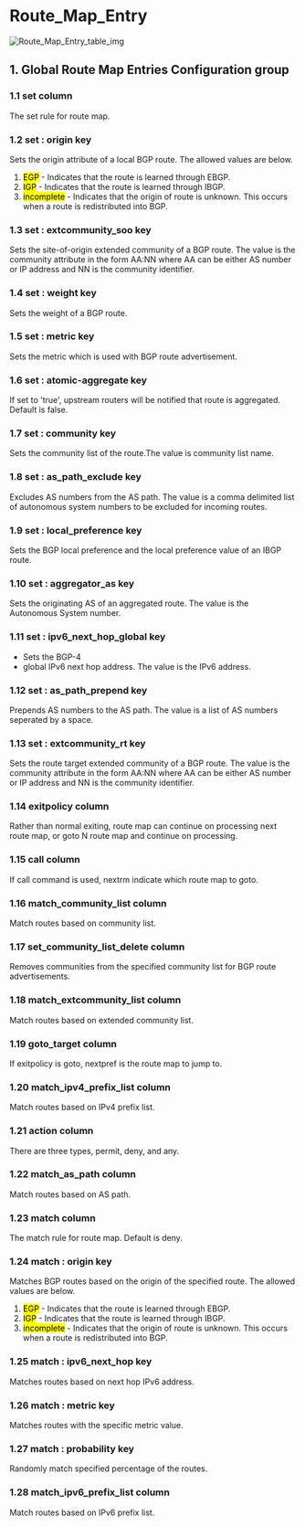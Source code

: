 # Route_Map_Entry

![Route_Map_Entry_table_img](http://www.plantuml.com/plantuml/img/ZT312i8m30RWUvuYxAIWRp36LDIBmfYxbphZLkpQqMRW4DzTnOlK2kQOV3yXoJrBnqEdePVrHJQ4IMajOoMFcdo2Dy1drLfwZyjj8HQ7Gd8hDaepEKnJd5GphPgM6qTaffXbGM1bksumYiS_CuMZixgAdV8SftU0jopjm2JsiXThmswCQmZLV9vzxeZElmxzgSBheZ3e0UHaJg-NFm00)

## 1. Global Route Map Entries Configuration group

### 1.1 set column

The set rule for route map.

### 1.2 set : origin key

Sets the origin attribute of a local BGP route. The allowed values are below.

1. <mark>EGP</mark> - Indicates that the route is learned through EBGP.
1. <mark>IGP</mark> - Indicates that the route is learned through IBGP.
1. <mark>incomplete</mark> - Indicates that the origin of route is unknown. This
occurs when a route is redistributed into BGP.

### 1.3 set : extcommunity_soo key

Sets the site-of-origin extended community of a BGP route. The value is the
community attribute in the form AA:NN where AA can be either AS number or IP
address and NN is the community identifier.

### 1.4 set : weight key

Sets the weight of a BGP route.

### 1.5 set : metric key

Sets the metric which is used with BGP route advertisement.

### 1.6 set : atomic-aggregate key

If set to 'true', upstream routers will be notified that route is aggregated.
Default is false.

### 1.7 set : community key

Sets the community list of the route.The value is community list name.

### 1.8 set : as_path_exclude key

Excludes AS numbers from the AS path. The value is a comma delimited list of
autonomous system numbers to be excluded for incoming routes.

### 1.9 set : local_preference key

Sets the BGP local preference and the local preference value of an IBGP route.

### 1.10 set : aggregator_as key

Sets the originating AS of an aggregated route. The value is the Autonomous
System  number.

### 1.11 set : ipv6_next_hop_global key

+ Sets the BGP-4
+ global IPv6 next hop address. The value is the IPv6 address.

### 1.12 set : as_path_prepend key

Prepends AS numbers to the AS path. The value is a list of AS numbers seperated
by a space.

### 1.13 set : extcommunity_rt key

Sets the route target extended community of a BGP route. The value is the
community attribute in the form AA:NN where AA can be either AS number or IP
address and NN is the community identifier.

### 1.14 exitpolicy column

Rather than normal exiting, route map can continue on processing next route map,
or goto N route map and continue on processing.

### 1.15 call column

If call command is used, nextrm indicate which route map to goto.

### 1.16 match_community_list column

Match routes based on community list.

### 1.17 set_community_list_delete column

Removes communities from the specified community list for BGP route
advertisements.

### 1.18 match_extcommunity_list column

Match routes based on extended community list.

### 1.19 goto_target column

If exitpolicy is goto, nextpref is the route map to jump to.

### 1.20 match_ipv4_prefix_list column

Match routes based on IPv4 prefix list.

### 1.21 action column

There are three types, permit, deny, and any.

### 1.22 match_as_path column

Match routes based on AS path.

### 1.23 match column

The match rule for route map. Default is deny.

### 1.24 match : origin key

Matches BGP routes based on the origin of the specified route. The allowed
values are below.

1. <mark>EGP</mark> - Indicates that the route is learned through EBGP.
1. <mark>IGP</mark> - Indicates that the route is learned through IBGP.
1. <mark>incomplete</mark> - Indicates that the origin of route is unknown. This
occurs when a route is redistributed into BGP.

### 1.25 match : ipv6_next_hop key

Matches routes based on next hop IPv6 address.

### 1.26 match : metric key

Matches routes with the specific metric value.

### 1.27 match : probability key

Randomly match specified percentage of the routes.

### 1.28 match_ipv6_prefix_list column

Match routes based on IPv6 prefix list.

